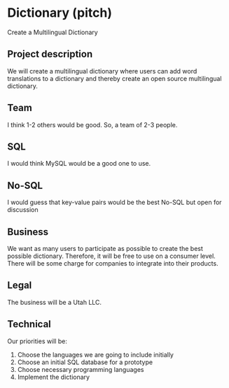 # Dictionary (pitch)

Create a Multilingual Dictionary

## Project description

We will create a multilingual dictionary where users can add word translations to a dictionary and thereby create an open source multilingual dictionary.

## Team

I think 1-2 others would be good. So, a team of 2-3 people.

## SQL

I would think MySQL would be a good one to use.

## No-SQL

I would guess that key-value pairs would be the best No-SQL but open for discussion

## Business

We want as many users to participate as possible to create the best possible dictionary.  Therefore, it will be free to use on a consumer level.  There will be some charge for companies to integrate into their products.

## Legal

The business will be a Utah LLC.

## Technical

Our priorities will be:

1.	Choose the languages we are going to include initially
2.	Choose an initial SQL database for a prototype
3.	Choose necessary programming languages
4.	Implement the dictionary
